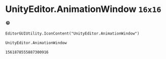 # UnityEditor.AnimationWindow `16x16`
<img src="/img/UnityEditor.AnimationWindow.png" width=16 height=16>

``` CSharp
EditorGUIUtility.IconContent("UnityEditor.AnimationWindow")
```
```
UnityEditor.AnimationWindow
```
```
1561878555887300916
```
